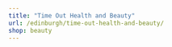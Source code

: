 ```yaml
---
title: "Time Out Health and Beauty"
url: /edinburgh/time-out-health-and-beauty/
shop: beauty
---
```

